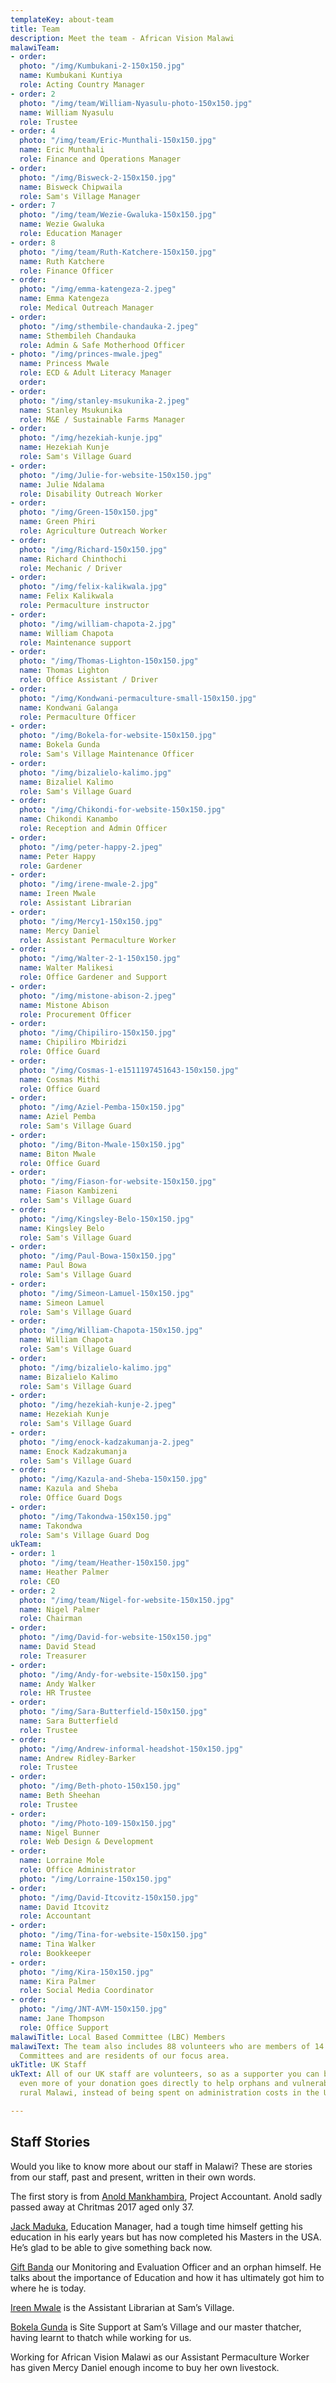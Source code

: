 ```yaml
---
templateKey: about-team
title: Team
description: Meet the team - African Vision Malawi
malawiTeam:
- order: 
  photo: "/img/Kumbukani-2-150x150.jpg"
  name: Kumbukani Kuntiya
  role: Acting Country Manager
- order: 2
  photo: "/img/team/William-Nyasulu-photo-150x150.jpg"
  name: William Nyasulu
  role: Trustee
- order: 4
  photo: "/img/team/Eric-Munthali-150x150.jpg"
  name: Eric Munthali
  role: Finance and Operations Manager
- order: 
  photo: "/img/Bisweck-2-150x150.jpg"
  name: Bisweck Chipwaila
  role: Sam's Village Manager
- order: 7
  photo: "/img/team/Wezie-Gwaluka-150x150.jpg"
  name: Wezie Gwaluka
  role: Education Manager
- order: 8
  photo: "/img/team/Ruth-Katchere-150x150.jpg"
  name: Ruth Katchere
  role: Finance Officer
- order: 
  photo: "/img/emma-katengeza-2.jpeg"
  name: Emma Katengeza
  role: Medical Outreach Manager
- order: 
  photo: "/img/sthembile-chandauka-2.jpeg"
  name: Sthembileh Chandauka
  role: Admin & Safe Motherhood Officer
- photo: "/img/princes-mwale.jpeg"
  name: Princess Mwale
  role: ECD & Adult Literacy Manager
  order: 
- order: 
  photo: "/img/stanley-msukunika-2.jpeg"
  name: Stanley Msukunika
  role: M&E / Sustainable Farms Manager
- order: 
  photo: "/img/hezekiah-kunje.jpg"
  name: Hezekiah Kunje
  role: Sam's Village Guard
- order: 
  photo: "/img/Julie-for-website-150x150.jpg"
  name: Julie Ndalama
  role: Disability Outreach Worker
- order: 
  photo: "/img/Green-150x150.jpg"
  name: Green Phiri
  role: Agriculture Outreach Worker
- order: 
  photo: "/img/Richard-150x150.jpg"
  name: Richard Chinthochi
  role: Mechanic / Driver
- order: 
  photo: "/img/felix-kalikwala.jpg"
  name: Felix Kalikwala
  role: Permaculture instructor
- order: 
  photo: "/img/william-chapota-2.jpg"
  name: William Chapota
  role: Maintenance support
- order: 
  photo: "/img/Thomas-Lighton-150x150.jpg"
  name: Thomas Lighton
  role: Office Assistant / Driver
- order: 
  photo: "/img/Kondwani-permaculture-small-150x150.jpg"
  name: Kondwani Galanga
  role: Permaculture Officer
- order: 
  photo: "/img/Bokela-for-website-150x150.jpg"
  name: Bokela Gunda
  role: Sam's Village Maintenance Officer
- order: 
  photo: "/img/bizalielo-kalimo.jpg"
  name: Bizaliel Kalimo
  role: Sam's Village Guard
- order: 
  photo: "/img/Chikondi-for-website-150x150.jpg"
  name: Chikondi Kanambo
  role: Reception and Admin Officer
- order: 
  photo: "/img/peter-happy-2.jpeg"
  name: Peter Happy
  role: Gardener
- order: 
  photo: "/img/irene-mwale-2.jpg"
  name: Ireen Mwale
  role: Assistant Librarian
- order: 
  photo: "/img/Mercy1-150x150.jpg"
  name: Mercy Daniel
  role: Assistant Permaculture Worker
- order: 
  photo: "/img/Walter-2-1-150x150.jpg"
  name: Walter Malikesi
  role: Office Gardener and Support
- order: 
  photo: "/img/mistone-abison-2.jpeg"
  name: Mistone Abison
  role: Procurement Officer
- order: 
  photo: "/img/Chipiliro-150x150.jpg"
  name: Chipiliro Mbiridzi
  role: Office Guard
- order: 
  photo: "/img/Cosmas-1-e1511197451643-150x150.jpg"
  name: Cosmas Mithi
  role: Office Guard
- order: 
  photo: "/img/Aziel-Pemba-150x150.jpg"
  name: Aziel Pemba
  role: Sam's Village Guard
- order: 
  photo: "/img/Biton-Mwale-150x150.jpg"
  name: Biton Mwale
  role: Office Guard
- order: 
  photo: "/img/Fiason-for-website-150x150.jpg"
  name: Fiason Kambizeni
  role: Sam's Village Guard
- order: 
  photo: "/img/Kingsley-Belo-150x150.jpg"
  name: Kingsley Belo
  role: Sam's Village Guard
- order: 
  photo: "/img/Paul-Bowa-150x150.jpg"
  name: Paul Bowa
  role: Sam's Village Guard
- order: 
  photo: "/img/Simeon-Lamuel-150x150.jpg"
  name: Simeon Lamuel
  role: Sam's Village Guard
- order: 
  photo: "/img/William-Chapota-150x150.jpg"
  name: William Chapota
  role: Sam's Village Guard
- order: 
  photo: "/img/bizalielo-kalimo.jpg"
  name: Bizalielo Kalimo
  role: Sam's Village Guard
- order: 
  photo: "/img/hezekiah-kunje-2.jpeg"
  name: Hezekiah Kunje
  role: Sam's Village Guard
- order: 
  photo: "/img/enock-kadzakumanja-2.jpeg"
  name: Enock Kadzakumanja
  role: Sam's Village Guard
- order: 
  photo: "/img/Kazula-and-Sheba-150x150.jpg"
  name: Kazula and Sheba
  role: Office Guard Dogs
- order: 
  photo: "/img/Takondwa-150x150.jpg"
  name: Takondwa
  role: Sam's Village Guard Dog
ukTeam:
- order: 1
  photo: "/img/team/Heather-150x150.jpg"
  name: Heather Palmer
  role: CEO
- order: 2
  photo: "/img/team/Nigel-for-website-150x150.jpg"
  name: Nigel Palmer
  role: Chairman
- order: 
  photo: "/img/David-for-website-150x150.jpg"
  name: David Stead
  role: Treasurer
- order: 
  photo: "/img/Andy-for-website-150x150.jpg"
  name: Andy Walker
  role: HR Trustee
- order: 
  photo: "/img/Sara-Butterfield-150x150.jpg"
  name: Sara Butterfield
  role: Trustee
- order: 
  photo: "/img/Andrew-informal-headshot-150x150.jpg"
  name: Andrew Ridley-Barker
  role: Trustee
- order: 
  photo: "/img/Beth-photo-150x150.jpg"
  name: Beth Sheehan
  role: Trustee
- order: 
  photo: "/img/Photo-109-150x150.jpg"
  name: Nigel Bunner
  role: Web Design & Development
- order: 
  name: Lorraine Mole
  role: Office Administrator
  photo: "/img/Lorraine-150x150.jpg"
- order: 
  photo: "/img/David-Itcovitz-150x150.jpg"
  name: David Itcovitz
  role: Accountant
- order: 
  photo: "/img/Tina-for-website-150x150.jpg"
  name: Tina Walker
  role: Bookkeeper
- order: 
  photo: "/img/Kira-150x150.jpg"
  name: Kira Palmer
  role: Social Media Coordinator
- order: 
  photo: "/img/JNT-AVM-150x150.jpg"
  name: Jane Thompson
  role: Office Support
malawiTitle: Local Based Committee (LBC) Members
malawiText: The team also includes 88 volunteers who are members of 14 Locally Based
  Committees and are residents of our focus area.
ukTitle: UK Staff
ukText: All of our UK staff are volunteers, so as a supporter you can be sure that
  even more of your donation goes directly to help orphans and vulnerable people in
  rural Malawi, instead of being spent on administration costs in the UK.

---
```

## Staff Stories

Would you like to know more about our staff in Malawi? These are stories from our staff, past and present, written in their own words.

The first story is from [Anold Mankhambira](/about-us/team/staff-stories/anold-mankambira/), Project Accountant. Anold sadly passed away at Chritmas 2017 aged only 37.

[Jack Maduka](/about-us/team/staff-stories/jack-maduka/), Education Manager, had a tough time himself getting his education in his early years but has now completed his Masters in the USA. He’s glad to be able to give something back now.

[Gift Banda](/about-us/team/staff-stories/gift-banda/) our Monitoring and Evaluation Officer and an orphan himself. He talks about the importance of Education and how it has ultimately got him to where he is today.

[Ireen Mwale](/about-us/team/staff-stories/ireen-mwale/) is the Assistant Librarian at Sam’s Village.

[Bokela Gunda](/about-us/team/staff-stories/bokela-gunda/) is Site Support at Sam’s Village and our master thatcher, having learnt to thatch while working for us.

Working for African Vision Malawi as our Assistant Permaculture Worker has given Mercy Daniel enough income to buy her own livestock.